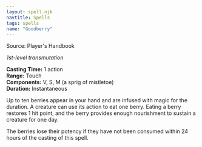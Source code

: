 ```yaml
---
layout: spell.njk
navtitle: Spells
tags: spells
name: "Goodberry"
---
```

Source: Player's Handbook

_1st-level transmutation_

**Casting Time:** 1 action  
**Range:** Touch  
**Components:** V, S, M (a sprig of mistletoe)  
**Duration:** Instantaneous

Up to ten berries appear in your hand and are infused with magic for the duration. A creature can use its action to eat one berry. Eating a berry restores 1 hit point, and the berry provides enough nourishment to sustain a creature for one day.

The berries lose their potency if they have not been consumed within 24 hours of the casting of this spell.